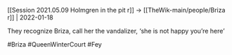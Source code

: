 ---
---

[[Session 2021.05.09 Holmgren in the pit r]] -> [[TheWik-main/people/Briza r]] | 2022-01-18

They recognize Briza, call her the vandalizer, ‘she is not happy you’re here’

#Briza #QueenWinterCourt #Fey